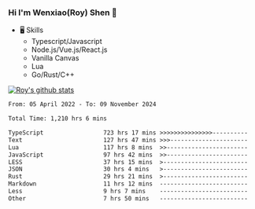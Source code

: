 ### Hi I'm Wenxiao(Roy) Shen 👋
- 🖥 Skills
  - Typescript/Javascript
  - Node.js/Vue.js/React.js
  - Vanilla Canvas
  - Lua
  - Go/Rust/C++

[![Roy's github stats](https://github-readme-stats.vercel.app/api?username=RoyShen12&show_icons=true&theme=radical&hide=prs,contribs)](https://github.com/anuraghazra/github-readme-stats)
<!--START_SECTION:waka-->

```txt
From: 05 April 2022 - To: 09 November 2024

Total Time: 1,210 hrs 6 mins

TypeScript                 723 hrs 17 mins >>>>>>>>>>>>>>>----------   59.39 %
Text                       127 hrs 47 mins >>>----------------------   10.49 %
Lua                        117 hrs 8 mins  >>-----------------------   09.62 %
JavaScript                 97 hrs 42 mins  >>-----------------------   08.02 %
LESS                       37 hrs 15 mins  >------------------------   03.06 %
JSON                       30 hrs 4 mins   >------------------------   02.47 %
Rust                       29 hrs 21 mins  >------------------------   02.41 %
Markdown                   11 hrs 12 mins  -------------------------   00.92 %
Less                       9 hrs 7 mins    -------------------------   00.75 %
Other                      7 hrs 50 mins   -------------------------   00.64 %
```

<!--END_SECTION:waka-->
